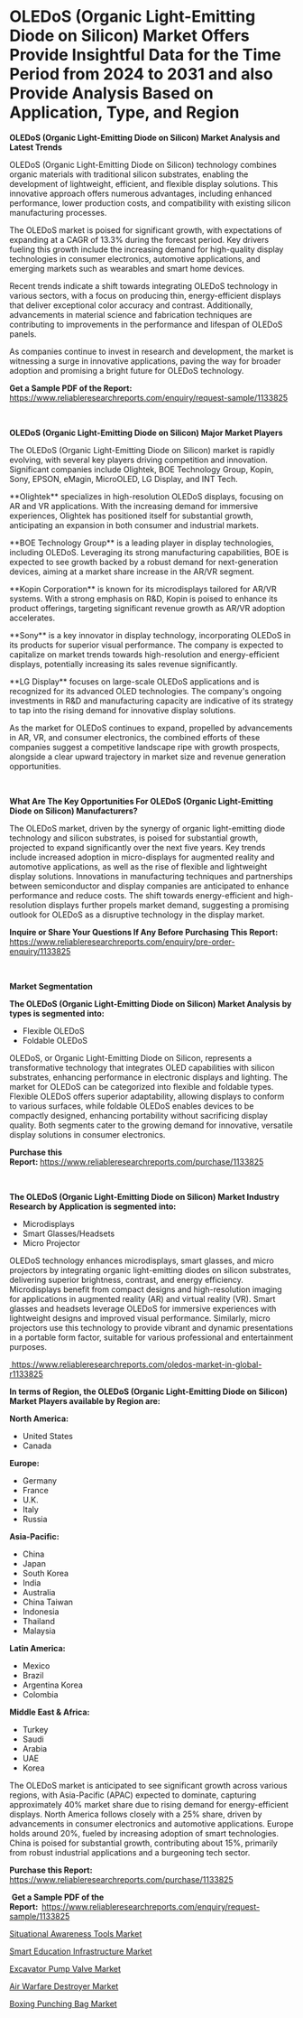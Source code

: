 <p><h1>OLEDoS (Organic Light-Emitting Diode on Silicon) Market Offers Provide Insightful Data for the Time Period from 2024 to 2031 and also Provide Analysis Based on Application, Type, and Region</h1></p><p><strong>OLEDoS (Organic Light-Emitting Diode on Silicon) Market Analysis and Latest Trends</strong></p>
<p><p>OLEDoS (Organic Light-Emitting Diode on Silicon) technology combines organic materials with traditional silicon substrates, enabling the development of lightweight, efficient, and flexible display solutions. This innovative approach offers numerous advantages, including enhanced performance, lower production costs, and compatibility with existing silicon manufacturing processes. </p><p>The OLEDoS market is poised for significant growth, with expectations of expanding at a CAGR of 13.3% during the forecast period. Key drivers fueling this growth include the increasing demand for high-quality display technologies in consumer electronics, automotive applications, and emerging markets such as wearables and smart home devices. </p><p>Recent trends indicate a shift towards integrating OLEDoS technology in various sectors, with a focus on producing thin, energy-efficient displays that deliver exceptional color accuracy and contrast. Additionally, advancements in material science and fabrication techniques are contributing to improvements in the performance and lifespan of OLEDoS panels. </p><p>As companies continue to invest in research and development, the market is witnessing a surge in innovative applications, paving the way for broader adoption and promising a bright future for OLEDoS technology.</p></p>
<p><strong>Get a Sample PDF of the Report:&nbsp;</strong> <a href="https://www.reliableresearchreports.com/enquiry/request-sample/1133825?utm_campaign=4&utm_medium=2&utm_source=Github&utm_content=ia&utm_term=18122024&utm_id=oledos-organic-light-emitting-diode-on-silicon">https://www.reliableresearchreports.com/enquiry/request-sample/1133825</a></p>
<p>&nbsp;</p>
<p><strong>OLEDoS (Organic Light-Emitting Diode on Silicon) Major Market Players</strong></p>
<p><p>The OLEDoS (Organic Light-Emitting Diode on Silicon) market is rapidly evolving, with several key players driving competition and innovation. Significant companies include Olightek, BOE Technology Group, Kopin, Sony, EPSON, eMagin, MicroOLED, LG Display, and INT Tech.</p><p>**Olightek** specializes in high-resolution OLEDoS displays, focusing on AR and VR applications. With the increasing demand for immersive experiences, Olightek has positioned itself for substantial growth, anticipating an expansion in both consumer and industrial markets.</p><p>**BOE Technology Group** is a leading player in display technologies, including OLEDoS. Leveraging its strong manufacturing capabilities, BOE is expected to see growth backed by a robust demand for next-generation devices, aiming at a market share increase in the AR/VR segment.</p><p>**Kopin Corporation** is known for its microdisplays tailored for AR/VR systems. With a strong emphasis on R&D, Kopin is poised to enhance its product offerings, targeting significant revenue growth as AR/VR adoption accelerates.</p><p>**Sony** is a key innovator in display technology, incorporating OLEDoS in its products for superior visual performance. The company is expected to capitalize on market trends towards high-resolution and energy-efficient displays, potentially increasing its sales revenue significantly.</p><p>**LG Display** focuses on large-scale OLEDoS applications and is recognized for its advanced OLED technologies. The company's ongoing investments in R&D and manufacturing capacity are indicative of its strategy to tap into the rising demand for innovative display solutions.</p><p>As the market for OLEDoS continues to expand, propelled by advancements in AR, VR, and consumer electronics, the combined efforts of these companies suggest a competitive landscape ripe with growth prospects, alongside a clear upward trajectory in market size and revenue generation opportunities.</p></p>
<p>&nbsp;</p>
<p><strong>What Are The Key Opportunities For OLEDoS (Organic Light-Emitting Diode on Silicon) Manufacturers?</strong></p>
<p><p>The OLEDoS market, driven by the synergy of organic light-emitting diode technology and silicon substrates, is poised for substantial growth, projected to expand significantly over the next five years. Key trends include increased adoption in micro-displays for augmented reality and automotive applications, as well as the rise of flexible and lightweight display solutions. Innovations in manufacturing techniques and partnerships between semiconductor and display companies are anticipated to enhance performance and reduce costs. The shift towards energy-efficient and high-resolution displays further propels market demand, suggesting a promising outlook for OLEDoS as a disruptive technology in the display market.</p></p>
<p><strong>Inquire or Share Your Questions If Any Before Purchasing This Report:</strong> <a href="https://www.reliableresearchreports.com/enquiry/pre-order-enquiry/1133825?utm_campaign=4&utm_medium=2&utm_source=Github&utm_content=ia&utm_term=18122024&utm_id=oledos-organic-light-emitting-diode-on-silicon">https://www.reliableresearchreports.com/enquiry/pre-order-enquiry/1133825</a></p>
<p>&nbsp;</p>
<p><strong>Market Segmentation</strong></p>
<p><strong>The OLEDoS (Organic Light-Emitting Diode on Silicon) Market Analysis by types is segmented into:</strong></p>
<p><ul><li>Flexible OLEDoS</li><li>Foldable OLEDoS</li></ul></p>
<p><p>OLEDoS, or Organic Light-Emitting Diode on Silicon, represents a transformative technology that integrates OLED capabilities with silicon substrates, enhancing performance in electronic displays and lighting. The market for OLEDoS can be categorized into flexible and foldable types. Flexible OLEDoS offers superior adaptability, allowing displays to conform to various surfaces, while foldable OLEDoS enables devices to be compactly designed, enhancing portability without sacrificing display quality. Both segments cater to the growing demand for innovative, versatile display solutions in consumer electronics.</p></p>
<p><strong>Purchase this Report:&nbsp;</strong><a href="https://www.reliableresearchreports.com/purchase/1133825?utm_campaign=4&utm_medium=2&utm_source=Github&utm_content=ia&utm_term=18122024&utm_id=oledos-organic-light-emitting-diode-on-silicon">https://www.reliableresearchreports.com/purchase/1133825</a></p>
<p>&nbsp;</p>
<p><strong>The OLEDoS (Organic Light-Emitting Diode on Silicon) Market Industry Research by Application is segmented into:</strong></p>
<p><ul><li>Microdisplays</li><li>Smart Glasses/Headsets</li><li>Micro Projector</li></ul></p>
<p><p>OLEDoS technology enhances microdisplays, smart glasses, and micro projectors by integrating organic light-emitting diodes on silicon substrates, delivering superior brightness, contrast, and energy efficiency. Microdisplays benefit from compact designs and high-resolution imaging for applications in augmented reality (AR) and virtual reality (VR). Smart glasses and headsets leverage OLEDoS for immersive experiences with lightweight designs and improved visual performance. Similarly, micro projectors use this technology to provide vibrant and dynamic presentations in a portable form factor, suitable for various professional and entertainment purposes.</p></p>
<p><a href="https://www.reliableresearchreports.com/oledos-market-in-global-r1133825?utm_campaign=4&utm_medium=2&utm_source=Github&utm_content=ia&utm_term=18122024&utm_id=oledos-organic-light-emitting-diode-on-silicon">&nbsp;https://www.reliableresearchreports.com/oledos-market-in-global-r1133825</a></p>
<p><strong>In terms of Region, the OLEDoS (Organic Light-Emitting Diode on Silicon) Market Players available by Region are:</strong></p>
<p>
    <p> <strong> North America: </strong>
        <ul>
            <li>United States</li>
            <li>Canada</li>
        </ul>
        </p> 
    <p> <strong> Europe: </strong>
        <ul>
            <li>Germany</li>
            <li>France</li>
            <li>U.K.</li>
            <li>Italy</li>
            <li>Russia</li>
        </ul>
        </p> 
    <p> <strong> Asia-Pacific: </strong>
        <ul>
            <li>China</li>
            <li>Japan</li>
            <li>South Korea</li>
            <li>India</li>
            <li>Australia</li>
            <li>China Taiwan</li>
            <li>Indonesia</li>
            <li>Thailand</li>
            <li>Malaysia</li>
        </ul>
        </p> 
    <p> <strong> Latin America: </strong>
        <ul>
            <li>Mexico</li>
            <li>Brazil</li>
            <li>Argentina Korea</li>
            <li>Colombia</li>
        </ul>
        </p> 
    <p> <strong> Middle East & Africa: </strong>
        <ul>
            <li>Turkey</li>
            <li>Saudi</li>
            <li>Arabia</li>
            <li>UAE</li>
            <li>Korea</li>
        </ul>
    </p>
    </p>
<p><p>The OLEDoS market is anticipated to see significant growth across various regions, with Asia-Pacific (APAC) expected to dominate, capturing approximately 40% market share due to rising demand for energy-efficient displays. North America follows closely with a 25% share, driven by advancements in consumer electronics and automotive applications. Europe holds around 20%, fueled by increasing adoption of smart technologies. China is poised for substantial growth, contributing about 15%, primarily from robust industrial applications and a burgeoning tech sector.</p></p>
<p><strong>Purchase this Report: </strong><a href="https://www.reliableresearchreports.com/purchase/1133825?utm_campaign=4&utm_medium=2&utm_source=Github&utm_content=ia&utm_term=18122024&utm_id=oledos-organic-light-emitting-diode-on-silicon">https://www.reliableresearchreports.com/purchase/1133825</a></p>
<p>&nbsp;<strong>Get a Sample PDF of the Report:&nbsp;&nbsp;</strong><a href="https://www.reliableresearchreports.com/enquiry/request-sample/1133825?utm_campaign=4&utm_medium=2&utm_source=Github&utm_content=ia&utm_term=18122024&utm_id=oledos-organic-light-emitting-diode-on-silicon">https://www.reliableresearchreports.com/enquiry/request-sample/1133825</a></p>
<p><strong></strong></p>
<p><p><a href="https://www.linkedin.com/pulse/situational-awareness-tools-market-size-estimated-cagr-12-from-jmpne?utm_campaign=4&utm_medium=2&utm_source=Github&utm_content=ia&utm_term=18122024&utm_id=oledos-organic-light-emitting-diode-on-silicon">Situational Awareness Tools Market</a></p><p><a href="https://github.com/FosterFahey91/Market-Research-Report-List-1/blob/main/smart-education-infrastructure-market.md?utm_campaign=4&utm_medium=2&utm_source=Github&utm_content=ia&utm_term=18122024&utm_id=oledos-organic-light-emitting-diode-on-silicon">Smart Education Infrastructure Market</a></p><p><a href="https://github.com/NarcisoFerry/Market-Research-Report-List-1/blob/main/excavator-pump-valve-market.md?utm_campaign=4&utm_medium=2&utm_source=Github&utm_content=ia&utm_term=18122024&utm_id=oledos-organic-light-emitting-diode-on-silicon">Excavator Pump Valve Market</a></p><p><a href="https://www.linkedin.com/pulse/anticipated-growth-air-warfare-destroyer-market-143-cagr-2024-2031-lrp6e?utm_campaign=4&utm_medium=2&utm_source=Github&utm_content=ia&utm_term=18122024&utm_id=oledos-organic-light-emitting-diode-on-silicon">Air Warfare Destroyer Market</a></p><p><a href="https://www.linkedin.com/pulse/impact-latest-trends-boxing-punching-bag-market-growth-forecasted-ri5zf?utm_campaign=4&utm_medium=2&utm_source=Github&utm_content=ia&utm_term=18122024&utm_id=oledos-organic-light-emitting-diode-on-silicon">Boxing Punching Bag Market</a></p></p>